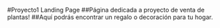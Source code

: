 #Proyecto1 Landing Page
##Página dedicada a proyecto de venta de plantas!
##Aquí podrás encontrar un regalo o decoración para tu hogar.
